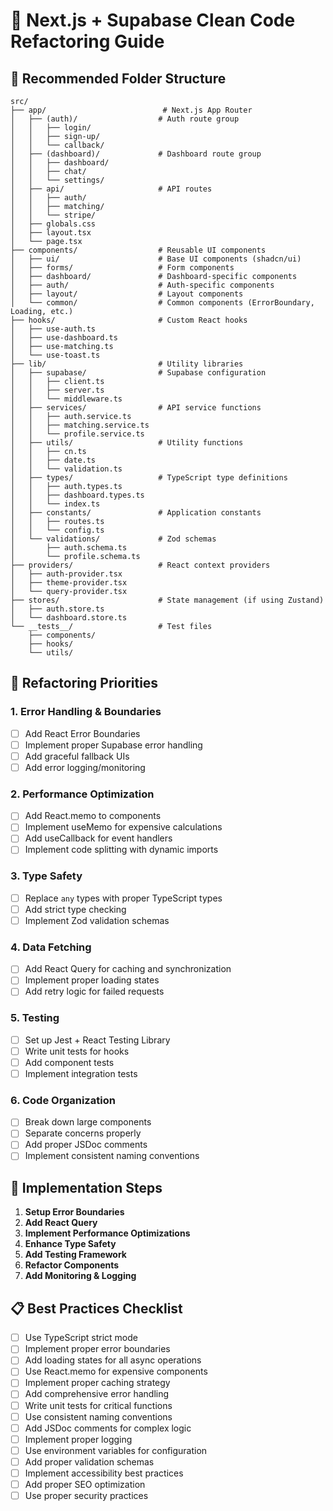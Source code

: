 # 🚀 Next.js + Supabase Clean Code Refactoring Guide

## 📂 Recommended Folder Structure

```
src/
├── app/                          # Next.js App Router
│   ├── (auth)/                  # Auth route group
│   │   ├── login/
│   │   ├── sign-up/
│   │   └── callback/
│   ├── (dashboard)/             # Dashboard route group
│   │   ├── dashboard/
│   │   ├── chat/
│   │   └── settings/
│   ├── api/                     # API routes
│   │   ├── auth/
│   │   ├── matching/
│   │   └── stripe/
│   ├── globals.css
│   ├── layout.tsx
│   └── page.tsx
├── components/                  # Reusable UI components
│   ├── ui/                      # Base UI components (shadcn/ui)
│   ├── forms/                   # Form components
│   ├── dashboard/               # Dashboard-specific components
│   ├── auth/                    # Auth-specific components
│   ├── layout/                  # Layout components
│   └── common/                  # Common components (ErrorBoundary, Loading, etc.)
├── hooks/                       # Custom React hooks
│   ├── use-auth.ts
│   ├── use-dashboard.ts
│   ├── use-matching.ts
│   └── use-toast.ts
├── lib/                         # Utility libraries
│   ├── supabase/                # Supabase configuration
│   │   ├── client.ts
│   │   ├── server.ts
│   │   └── middleware.ts
│   ├── services/                # API service functions
│   │   ├── auth.service.ts
│   │   ├── matching.service.ts
│   │   └── profile.service.ts
│   ├── utils/                   # Utility functions
│   │   ├── cn.ts
│   │   ├── date.ts
│   │   └── validation.ts
│   ├── types/                   # TypeScript type definitions
│   │   ├── auth.types.ts
│   │   ├── dashboard.types.ts
│   │   └── index.ts
│   ├── constants/               # Application constants
│   │   ├── routes.ts
│   │   └── config.ts
│   └── validations/             # Zod schemas
│       ├── auth.schema.ts
│       └── profile.schema.ts
├── providers/                   # React context providers
│   ├── auth-provider.tsx
│   ├── theme-provider.tsx
│   └── query-provider.tsx
├── stores/                      # State management (if using Zustand)
│   ├── auth.store.ts
│   └── dashboard.store.ts
└── __tests__/                   # Test files
    ├── components/
    ├── hooks/
    └── utils/
```

## 🎯 Refactoring Priorities

### 1. **Error Handling & Boundaries**
- [ ] Add React Error Boundaries
- [ ] Implement proper Supabase error handling
- [ ] Add graceful fallback UIs
- [ ] Add error logging/monitoring

### 2. **Performance Optimization**
- [ ] Add React.memo to components
- [ ] Implement useMemo for expensive calculations
- [ ] Add useCallback for event handlers
- [ ] Implement code splitting with dynamic imports

### 3. **Type Safety**
- [ ] Replace `any` types with proper TypeScript types
- [ ] Add strict type checking
- [ ] Implement Zod validation schemas

### 4. **Data Fetching**
- [ ] Add React Query for caching and synchronization
- [ ] Implement proper loading states
- [ ] Add retry logic for failed requests

### 5. **Testing**
- [ ] Set up Jest + React Testing Library
- [ ] Write unit tests for hooks
- [ ] Add component tests
- [ ] Implement integration tests

### 6. **Code Organization**
- [ ] Break down large components
- [ ] Separate concerns properly
- [ ] Add proper JSDoc comments
- [ ] Implement consistent naming conventions

## 🔧 Implementation Steps

1. **Setup Error Boundaries**
2. **Add React Query**
3. **Implement Performance Optimizations**
4. **Enhance Type Safety**
5. **Add Testing Framework**
6. **Refactor Components**
7. **Add Monitoring & Logging**

## 📋 Best Practices Checklist

- [ ] Use TypeScript strict mode
- [ ] Implement proper error boundaries
- [ ] Add loading states for all async operations
- [ ] Use React.memo for expensive components
- [ ] Implement proper caching strategy
- [ ] Add comprehensive error handling
- [ ] Write unit tests for critical functions
- [ ] Use consistent naming conventions
- [ ] Add JSDoc comments for complex logic
- [ ] Implement proper logging
- [ ] Use environment variables for configuration
- [ ] Add proper validation schemas
- [ ] Implement accessibility best practices
- [ ] Add proper SEO optimization
- [ ] Use proper security practices
